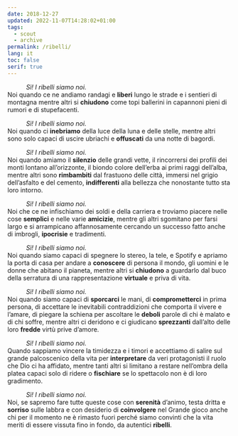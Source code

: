 ```yaml
---
date: 2018-12-27
updated: 2022-11-07T14:28:02+01:00
tags:
  - scout
  - archive
permalink: /ribelli/
lang: it
toc: false
serif: true
---
```


   *Sì! I ribelli siamo noi.*  
Noi quando ce ne andiamo randagi e **liberi** lungo le strade e i sentieri di montagna mentre altri si **chiudono** come topi ballerini in capannoni pieni di rumori e di stupefacenti.

   *Sì! I ribelli siamo noi.*  
Noi quando ci **inebriamo** della luce della luna e delle stelle, mentre altri sono solo capaci di uscire ubriachi e **offuscati** da una notte di bagordi.

   *Sì! I ribelli siamo noi.*  
Noi quando amiamo il **silenzio** delle grandi vette, il rincorrersi dei profili dei monti lontano all’orizzonte, il biondo colore dell’erba ai primi raggi dell’alba, mentre altri sono **rimbambiti** dal frastuono delle città, immersi nel grigio dell’asfalto e del cemento, **indifferenti** alla bellezza che nonostante tutto sta loro intorno.

   *Sì! I ribelli siamo noi.*  
Noi che ce ne infischiamo dei soldi e della carriera e troviamo piacere nelle cose **semplici** e nelle varie **amicizie**, mentre gli altri sgomitano per farsi largo e si arrampicano affannosamente cercando un successo fatto anche di imbrogli, **ipocrisie** e tradimenti.

   *Sì! I ribelli siamo noi.*  
Noi quando siamo capaci di spegnere lo stereo, la tele, e Spotify e apriamo la porta di casa per andare a **conoscere** di persona il mondo, gli uomini e le donne che abitano il pianeta, mentre altri si **chiudono** a guardarlo dal buco della serratura di una rappresentazione **virtuale** e priva di vita.

   *Sì! I ribelli siamo noi.*  
Noi quando siamo capaci di **sporcarci** le mani, di **comprometterci** in prima persona, di accettare le inevitabili contraddizioni che comporta il vivere e l’amare, di piegare la schiena per ascoltare le **deboli** parole di chi è malato e di chi soffre, mentre altri ci deridono e ci giudicano **sprezzanti** dall’alto delle loro **fredde** virtù prive d’amore.

   *Sì! I ribelli siamo noi.*  
Quando sappiamo vincere la timidezza e i timori e accettiamo di salire sul grande palcoscenico della vita per **interpretare** da veri protagonisti il ruolo che Dio ci ha affidato, mentre tanti altri si limitano a restare nell’ombra della platea capaci solo di ridere o **fischiare** se lo spettacolo non è di loro gradimento.

   *Sì! I ribelli siamo noi.*  
Noi, se sapremo fare tutte queste cose con **serenità** d’animo, testa dritta e **sorriso** sulle labbra e con desiderio di **coinvolgere** nel Grande gioco anche chi per il momento ne è rimasto fuori perché siamo convinti che la vita meriti di essere vissuta fino in fondo, da autentici **ribelli**.
